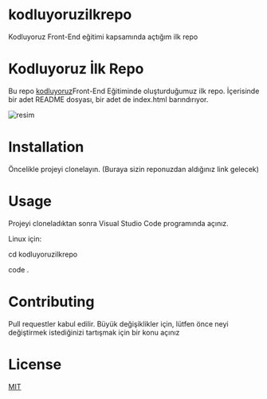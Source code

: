 # kodluyoruzilkrepo
Kodluyoruz Front-End eğitimi kapsamında açtığım ilk repo 
# Kodluyoruz İlk Repo
Bu repo [kodluyoruz](https://kodluyoruz.org/)Front-End Eğitiminde oluşturduğumuz ilk repo. İçerisinde bir adet README dosyası, bir adet de index.html barındırıyor.

![resim](https://github.com/boran17/kodluyoruzilkrepo)




# Installation
Öncelikle projeyi clonelayın. (Buraya sizin reponuzdan aldığınız link gelecek)


# Usage
Projeyi cloneladıktan sonra Visual Studio Code programında açınız.

Linux için:

cd kodluyoruzilkrepo

code .


# Contributing
Pull requestler kabul edilir. Büyük değişiklikler için, lütfen önce neyi değiştirmek istediğinizi tartışmak için bir konu açınız


# License
[MIT](https://choosealicense.com/licenses/mit/)
